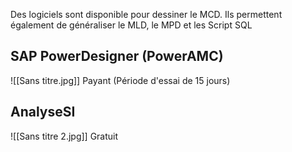 Des logiciels sont disponible pour dessiner le MCD.
Ils permettent également de généraliser le MLD, le MPD et les Script SQL

## SAP PowerDesigner (PowerAMC)
![[Sans titre.jpg]]
Payant (Période d'essai de 15 jours)

## AnalyseSI
![[Sans titre 2.jpg]]
Gratuit

